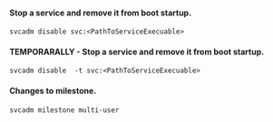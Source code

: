 #### Stop a service and remove it from boot startup.
```Shell
svcadm disable svc:<PathToServiceExecuable>
```

#### TEMPORARALLY - Stop a service and remove it from boot startup.
```Shell
svcadm disable  -t svc:<PathToServiceExecuable>
```

#### Changes to milestone.
```Shell
svcadm milestone multi-user
```

